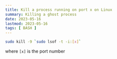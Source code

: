 ```yaml
---
title: Kill a process running on port x on Linux
summary: Killing a ghost process
date: 2023-05-16
lastmod: 2023-05-16
tags: [ BASH ]
---
```


```bash
sudo kill -9 `sudo lsof -t -i:[x]`
```

where `[x]` is the port number

